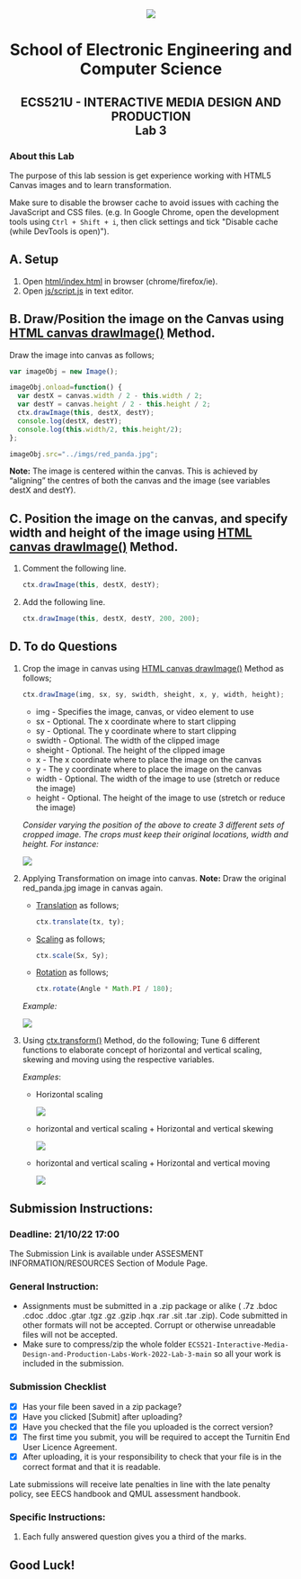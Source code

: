 <div align="center">
  <img src="https://cdn.theuniguide.co.uk/uploads/image/file/11260/Queen_Mary_University_of_London.png" />

# School of Electronic Engineering and Computer  Science

## ECS521U - INTERACTIVE MEDIA DESIGN AND PRODUCTION</br>Lab 3
</div>

### About this Lab
The purpose of this lab session is get experience working with HTML5 Canvas images and to learn transformation.

Make sure to disable the browser cache to avoid issues with caching the JavaScript and CSS files. (e.g. In Google Chrome, open the development tools using  `Ctrl + Shift + i`, then click settings and tick "Disable cache (while DevTools is open)").


## A. Setup
1. Open [html/index.html](https://github.com/giussepi/ECS521-Interactive-Media-Design-and-Production-Labs-Work-2022-Lab-3/blob/main/html/index.html) in browser (chrome/firefox/ie).
2. Open [js/script.js](https://github.com/giussepi/ECS521-Interactive-Media-Design-and-Production-Labs-Work-2022-Lab-3/blob/main/js/script.js) in text editor.

## B. Draw/Position the image on the Canvas using [HTML canvas drawImage()](https://www.w3schools.com/tags/canvas_drawimage.asp) Method.

Draw the image into canvas as follows;
   ```js
   var imageObj = new Image();

   imageObj.onload=function() {
     var destX = canvas.width / 2 - this.width / 2;
     var destY = canvas.height / 2 - this.height / 2;
     ctx.drawImage(this, destX, destY);
     console.log(destX, destY);
     console.log(this.width/2, this.height/2);
   };

   imageObj.src="../imgs/red_panda.jpg";
   ```
**Note:** The image is centered within the canvas. This is achieved by “aligning” the centres of both the canvas and the image (see variables destX and destY).

## C. Position the image on the canvas, and specify width and height of the image using [HTML canvas drawImage()](https://www.w3schools.com/tags/canvas_drawimage.asp) Method.
1. Comment the following line.
   ```js
   ctx.drawImage(this, destX, destY);
   ```
2. Add the following line.
   ```js
   ctx.drawImage(this, destX, destY, 200, 200);
   ```
## D. To do Questions
1. Crop the image in canvas using [HTML canvas drawImage()](https://www.w3schools.com/tags/canvas_drawimage.asp) Method as follows;
   ```js
   ctx.drawImage(img, sx, sy, swidth, sheight, x, y, width, height);
   ```
   * img	- Specifies the image, canvas, or video element to use
   * sx - Optional. The x coordinate where to start clipping
   * sy - Optional. The y coordinate where to start clipping
   * swidth - Optional. The width of the clipped image
   * sheight - Optional. The height of the clipped image
   * x	- The x coordinate where to place the image on the canvas
   * y	- The y coordinate where to place the image on the canvas
   * width	- Optional. The width of the image to use (stretch or reduce the image)
   * height - Optional. The height of the image to use (stretch or reduce the image)

   _Consider varying the position of the above to create 3 different sets of cropped image. The crops must keep their original locations, width and height. For instance:_

   <img src="imgs/q1.gif"/>

2. Applying Transformation on image into canvas. **Note:** Draw the original red_panda.jpg image in canvas again.

   * [Translation](https://www.w3schools.com/tags/canvas_translate.asp) as follows;
 	 ```js
     ctx.translate(tx, ty);
     ```
   * [Scaling](https://www.w3schools.com/tags/canvas_scale.asp) as follows;
	 ```js
     ctx.scale(Sx, Sy);
     ```
   * [Rotation](https://www.w3schools.com/tags/canvas_rotate.asp) as follows;
	 ```js
     ctx.rotate(Angle * Math.PI / 180);
     ```
   _Example:_

   <img src="imgs/translate_scale_rotate_example.png" />

3. Using [ctx.transform()](https://www.w3schools.com/tags/canvas_transform.asp) Method, do the following;
Tune 6 different functions to elaborate concept of horizontal and vertical scaling, skewing and moving using the respective variables.

	_Examples_:
	* Horizontal scaling

      <img src="imgs/horizontal_scaling.png"/>

    * horizontal and vertical scaling + Horizontal and vertical skewing

	  <img src="imgs/horizontal_and_vertical_skewing.png"/>

    * horizontal and vertical scaling + Horizontal and vertical moving

	  <img src="imgs/horizontal_vertical_moving.png"/>

## Submission Instructions:
### Deadline: 21/10/22 17:00
The Submission Link is available under ASSESMENT INFORMATION/RESOURCES Section of Module Page.

### General Instruction:
- Assignments must be submitted in a .zip package or alike ( .7z .bdoc .cdoc .ddoc .gtar .tgz .gz .gzip .hqx .rar .sit .tar .zip). Code submitted in other formats will not be accepted. Corrupt or otherwise unreadable files will not be accepted.
- Make sure to compress/zip the whole folder `ECS521-Interactive-Media-Design-and-Production-Labs-Work-2022-Lab-3-main` so all your work is included in the submission.

### Submission Checklist
- [x] Has your file been saved in a zip package?
- [x] Have you clicked [Submit] after uploading?
- [x] Have you checked that the file you uploaded is the correct version?
- [x] The first time you submit, you will be required to accept the Turnitin End User Licence Agreement.
- [x] After uploading, it is your responsibility to check that your file is in the correct format and that it is readable.

Late submissions will receive late penalties in line with the late penalty policy, see EECS handbook and QMUL assessment handbook.

### Specific Instructions:
1. Each fully answered question gives you a third of the marks.


## Good Luck!
